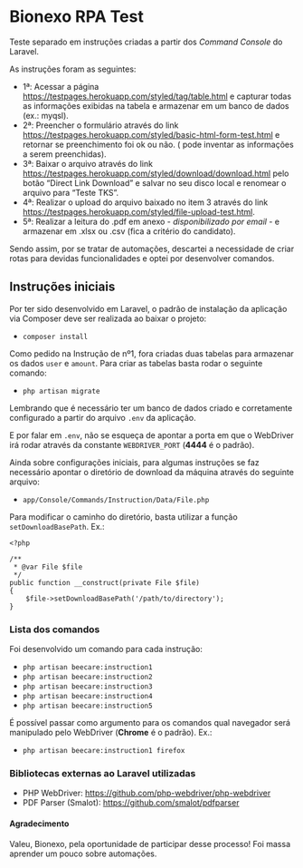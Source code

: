 # Bionexo RPA Test

Teste separado em instruções criadas a partir dos _Command Console_ do Laravel.

As instruções foram as seguintes:
- 1ª: Acessar a página https://testpages.herokuapp.com/styled/tag/table.html e capturar todas as informações exibidas na tabela e armazenar em um banco de dados (ex.: myqsl).
- 2ª: Preencher o formulário através do link https://testpages.herokuapp.com/styled/basic-html-form-test.html e retornar se preenchimento foi ok ou não. ( pode inventar as informações a serem preenchidas).
- 3ª: Baixar o arquivo através do link https://testpages.herokuapp.com/styled/download/download.html pelo botão “Direct Link Download” e salvar no seu disco local e renomear o arquivo para “Teste TKS”.
- 4ª: Realizar o upload do arquivo baixado no item 3 através do link https://testpages.herokuapp.com/styled/file-upload-test.html.
- 5ª: Realizar a leitura do .pdf em anexo - _disponibilizado por email_ - e armazenar em .xlsx ou .csv (fica a critério do candidato).

Sendo assim, por se tratar de automações, descartei a necessidade de criar rotas para devidas funcionalidades e optei por desenvolver comandos.

## Instruções iniciais
Por ter sido desenvolvido em Laravel, o padrão de instalação da aplicação via Composer deve ser realizada ao baixar o projeto:
- `composer install`

Como pedido na Instrução de nº1, fora criadas duas tabelas para armazenar os dados `user` e `amount`. Para criar as tabelas basta rodar o seguinte comando:
- `php artisan migrate`

Lembrando que é necessário ter um banco de dados criado e corretamente configurado a partir do arquivo `.env` da aplicação.

E por falar em `.env`, não se esqueça de apontar a porta em que o WebDriver irá rodar através da constante `WEBDRIVER_PORT` (**4444** é o padrão).

Ainda sobre configurações iniciais, para algumas instruções se faz necessário apontar o diretório de download da máquina através do seguinte arquivo:
- `app/Console/Commands/Instruction/Data/File.php`

Para modificar o caminho do diretório, basta utilizar a função `setDownloadBasePath`. Ex.:
```
<?php

/**
 * @var File $file
 */
public function __construct(private File $file)
{
    $file->setDownloadBasePath('/path/to/directory');
}
```
### Lista dos comandos
Foi desenvolvido um comando para cada instrução:
- `php artisan beecare:instruction1`
- `php artisan beecare:instruction2`
- `php artisan beecare:instruction3`
- `php artisan beecare:instruction4`
- `php artisan beecare:instruction5`

É possível passar como argumento para os comandos qual navegador será manipulado pelo WebDriver (**Chrome** é o padrão). Ex.:
- `php artisan beecare:instruction1 firefox`

### Bibliotecas externas ao Laravel utilizadas
- PHP WebDriver: https://github.com/php-webdriver/php-webdriver
- PDF Parser (Smalot): https://github.com/smalot/pdfparser

#### Agradecimento
Valeu, Bionexo, pela oportunidade de participar desse processo! Foi massa aprender um pouco sobre automações.
